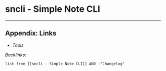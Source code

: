 # sncli - Simple Note CLI

---

## Appendix: Links

* *Tools*

*Backlinks:*

````dataview
list from [[sncli - Simple Note CLI]] AND -"Changelog"
````

